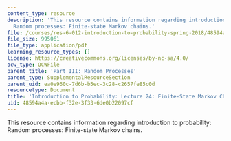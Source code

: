 ```yaml
---
content_type: resource
description: 'This resource contains information regarding introduction to probability:
  Random processes: Finite-state Markov chains.'
file: /courses/res-6-012-introduction-to-probability-spring-2018/48594a4aecbbf32e3f336de0b22097cf_MITRES_6_012S18_L24.pdf
file_size: 995061
file_type: application/pdf
learning_resource_types: []
license: https://creativecommons.org/licenses/by-nc-sa/4.0/
ocw_type: OCWFile
parent_title: 'Part III: Random Processes'
parent_type: SupplementalResourceSection
parent_uid: ea0e960c-7d6b-b5ec-3c28-c2657fe85c0d
resourcetype: Document
title: 'Introduction to Probability: Lecture 24: Finite-State Markov Chains'
uid: 48594a4a-ecbb-f32e-3f33-6de0b22097cf
---
```

This resource contains information regarding introduction to probability: Random processes: Finite-state Markov chains.